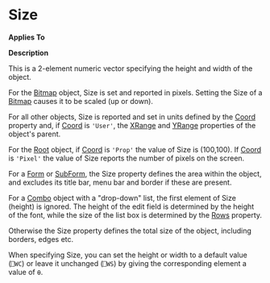 



<h1 class="heading"><span class="name">Size</span></h1>

**Applies To**


**Description**


This is a 2-element numeric vector specifying the height and width of the object.


For the [Bitmap](./bitmap.md) object, Size is set and reported in pixels. Setting the Size of a [Bitmap](./bitmap.md) causes it to be scaled (up or down).


For all other objects, Size is reported and set in units defined by the [Coord](coord.md) property and, if [Coord](coord.md) is `'User'`, the [XRange](XRange.htm) and [YRange](YRange.htm) properties of the object's parent.


For the [Root](./root.md) object, if [Coord](coord.md) is `'Prop'` the value of Size is (100,100). If [Coord](coord.md) is `'Pixel'` the value of Size reports the number of pixels on the screen.


For a [Form](./form.md) or [SubForm](./subform.md), the Size property defines the area within the object, and excludes its title bar, menu bar and border if these are present.


For a [Combo](./combo.md) object with a "drop-down" list, the first element of Size (height) is ignored. The height of the edit field is determined by the height of the font, while the size of the list box is determined by the [Rows](Rows.htm) property.


Otherwise the Size property defines the total size of the object, including borders, edges etc.


When specifying Size, you can set the height or width to a default value (`⎕WC`) or leave it unchanged (`⎕WS`) by giving the corresponding element a value of `⍬`.


